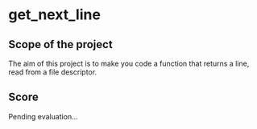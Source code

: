 # get_next_line
## Scope of the project
The aim of this project is to make you code a function that returns a line, read from a file descriptor.

## Score
Pending evaluation...

